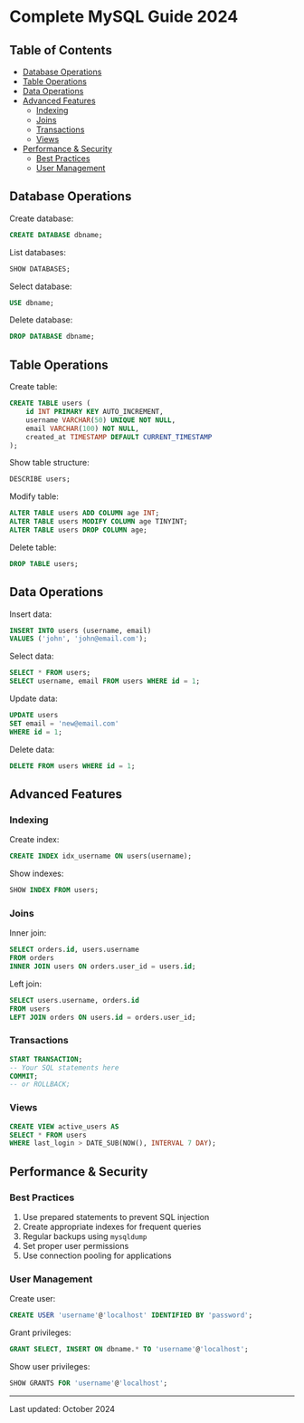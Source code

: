 # Complete MySQL Guide 2024

## Table of Contents
- [Database Operations](#database-operations)
- [Table Operations](#table-operations)
- [Data Operations](#data-operations)
- [Advanced Features](#advanced-features)
  - [Indexing](#indexing)
  - [Joins](#joins)
  - [Transactions](#transactions)
  - [Views](#views)
- [Performance & Security](#performance--security)
  - [Best Practices](#best-practices)
  - [User Management](#user-management)

## Database Operations

Create database:
```sql
CREATE DATABASE dbname;
```

List databases:
```sql
SHOW DATABASES;
```

Select database:
```sql
USE dbname;
```

Delete database:
```sql
DROP DATABASE dbname;
```

## Table Operations

Create table:
```sql
CREATE TABLE users (
    id INT PRIMARY KEY AUTO_INCREMENT,
    username VARCHAR(50) UNIQUE NOT NULL,
    email VARCHAR(100) NOT NULL,
    created_at TIMESTAMP DEFAULT CURRENT_TIMESTAMP
);
```

Show table structure:
```sql
DESCRIBE users;
```

Modify table:
```sql
ALTER TABLE users ADD COLUMN age INT;
ALTER TABLE users MODIFY COLUMN age TINYINT;
ALTER TABLE users DROP COLUMN age;
```

Delete table:
```sql
DROP TABLE users;
```

## Data Operations

Insert data:
```sql
INSERT INTO users (username, email) 
VALUES ('john', 'john@email.com');
```

Select data:
```sql
SELECT * FROM users;
SELECT username, email FROM users WHERE id = 1;
```

Update data:
```sql
UPDATE users 
SET email = 'new@email.com' 
WHERE id = 1;
```

Delete data:
```sql
DELETE FROM users WHERE id = 1;
```

## Advanced Features

### Indexing

Create index:
```sql
CREATE INDEX idx_username ON users(username);
```

Show indexes:
```sql
SHOW INDEX FROM users;
```

### Joins

Inner join:
```sql
SELECT orders.id, users.username 
FROM orders 
INNER JOIN users ON orders.user_id = users.id;
```

Left join:
```sql
SELECT users.username, orders.id 
FROM users 
LEFT JOIN orders ON users.id = orders.user_id;
```

### Transactions

```sql
START TRANSACTION;
-- Your SQL statements here
COMMIT;
-- or ROLLBACK;
```

### Views

```sql
CREATE VIEW active_users AS 
SELECT * FROM users 
WHERE last_login > DATE_SUB(NOW(), INTERVAL 7 DAY);
```

## Performance & Security

### Best Practices

1. Use prepared statements to prevent SQL injection
2. Create appropriate indexes for frequent queries
3. Regular backups using `mysqldump`
4. Set proper user permissions
5. Use connection pooling for applications

### User Management

Create user:
```sql
CREATE USER 'username'@'localhost' IDENTIFIED BY 'password';
```

Grant privileges:
```sql
GRANT SELECT, INSERT ON dbname.* TO 'username'@'localhost';
```

Show user privileges:
```sql
SHOW GRANTS FOR 'username'@'localhost';
```

---
Last updated: October 2024
